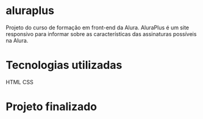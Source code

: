 # aluraplus

Projeto do curso de formação em front-end da Alura. AluraPlus é um site responsivo para informar sobre as características das assinaturas possíveis na Alura.

# Tecnologias utilizadas
HTML
CSS

# Projeto finalizado